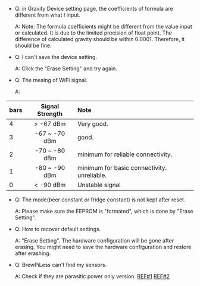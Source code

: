 * Q: in Gravity Device setting page, the coefficients of formula are different from what I input.

   A: Note: The formula coefficients might be different from the value input or calculated. It is due to the limited precision of float point. The difference of calculated gravity should be within 0.0001. Therefore, it should be fine.
* Q: I can't save the device setting.

    A: Click the "Erase Setting" and try again.

* Q: The meaing of WiFi signal.

    A:
    
| bars  | Signal Strength   | Note       |
| ----- |:-------------:| :--------------------|
|  4    |  > -67 dBm   | Very good.	|
|  3    |  -67 ~ -70 dBm   |good.	|
|  2    |  -70 ~ -80 dBm   | minimum for reliable connectivity.	|
|  1    |  -80 ~ -90 dBm   | minimum for basic connectivity. unreliable.	|
|  0    |  < -90 dBm   | Unstable signal	|

* Q: The mode(beer constant or fridge constant) is not kept after reset.

     A: Please make sure the EEPROM is "formated", which is done by "Erase Setting".
     
* Q: How to recover default settings.

     A: "Erase Setting". The hardware configuration will be gone after erasing. You might need to save the hardware configuration and restore after erashing.


* Q: BrewPiLess can't find my sensors.

    A: Check if they are parasitic power only version. 
 [REF#1](https://community.brewpi.com/t/ds18b20-oddities-clones/1656)
[REF#2](https://www.homebrewtalk.com/forum/threads/howto-make-a-brewpi-fermentation-controller-for-cheap.466106/page-136#post-7556259)


